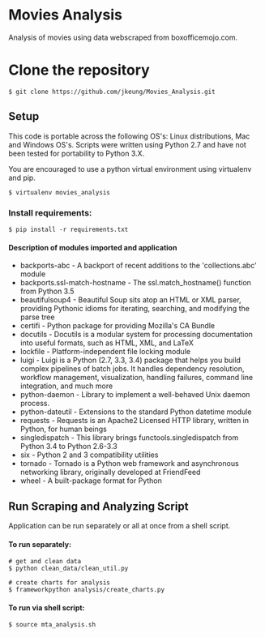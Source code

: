 # Movies Analysis
Analysis of movies using data webscraped from boxofficemojo.com. 

# Clone the repository

```$ git clone https://github.com/jkeung/Movies_Analysis.git```

## Setup

This code is portable across the following OS's: Linux distributions, Mac and Windows OS's. Scripts were written using Python 2.7 and have not been tested for portability to Python 3.X.

You are encouraged to use a python virtual environment using virtualenv and pip. 

```$ virtualenv movies_analysis```

### Install requirements:

```$ pip install -r requirements.txt```

#### Description of modules imported and application

* backports-abc - A backport of recent additions to the 'collections.abc' module
* backports.ssl-match-hostname - The ssl.match_hostname() function from Python 3.5
* beautifulsoup4 - Beautiful Soup sits atop an HTML or XML parser, providing Pythonic idioms for iterating, searching, and modifying the parse tree
* certifi - Python package for providing Mozilla's CA Bundle
* docutils - Docutils is a modular system for processing documentation into useful formats, such as HTML, XML, and LaTeX
* lockfile - Platform-independent file locking module
* luigi - Luigi is a Python (2.7, 3.3, 3.4) package that helps you build complex pipelines of batch jobs. It handles dependency resolution, workflow management, visualization, handling failures, command line integration, and much more
* python-daemon - Library to implement a well-behaved Unix daemon process.
* python-dateutil - Extensions to the standard Python datetime module
* requests - Requests is an Apache2 Licensed HTTP library, written in Python, for human beings
* singledispatch - This library brings functools.singledispatch from Python 3.4 to Python 2.6-3.3
* six - Python 2 and 3 compatibility utilities
* tornado - Tornado is a Python web framework and asynchronous networking library, originally developed at FriendFeed
* wheel - A built-package format for Python

## Run Scraping and Analyzing Script

Application can be run separately or all at once from a shell script.

#### To run separately:

```
# get and clean data
$ python clean_data/clean_util.py

# create charts for analysis
$ frameworkpython analysis/create_charts.py

```

#### To run via shell script:

```$ source mta_analysis.sh```